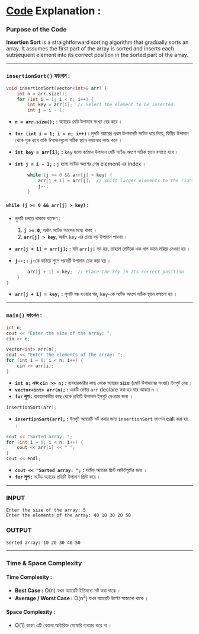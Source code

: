 # **[Code](https://github.com/rudra-404/DSA/blob/main/Sorting/Insertion%20Sort/insertion_sort.cpp) Explanation :**

### **Purpose of the Code**
**Insertion Sort** is a straightforward sorting algorithm that gradually sorts an array. It assumes the first part of the array is sorted and inserts each subsequent element into its correct position in the sorted part of the array.

---

### **`insertionSort()` ফাংশন :**

```cpp
void insertionSort(vector<int>& arr) {
    int n = arr.size();
    for (int i = 1; i < n; i++) {
        int key = arr[i];  // Select the element to be inserted
        int j = i - 1;
```

- **`n = arr.size();` :** অ্যারের মোট উপাদান সংখ্যা বের করে ।

- **`for (int i = 1; i < n; i++)` :** লুপটি অ্যারের প্রথম উপাদানটি সর্টেড ধরে নিয়ে, দ্বিতীয় উপাদান থেকে শুরু করে বাকি উপাদানগুলো সঠিক স্থানে বসানোর কাজ করে ।

- **`int key = arr[i];` :** `key` হলো বর্তমান উপাদান যেটি সর্টেড অংশে সঠিক স্থানে বসাতে হবে ।

- **`int j = i - 1;` :** `j` হলো সর্টেড অংশের শেষ element এর index ।

```cpp
        while (j >= 0 && arr[j] > key) {
            arr[j + 1] = arr[j];  // Shift larger elements to the right
            j--;
        }
```

#### **`while (j >= 0 && arr[j] > key)` :**

  - লুপটি চলতে থাকবে যতক্ষণ :  
    1. **`j >= 0`**, অর্থাৎ সর্টেড অংশের মধ্যে থাকা ।  
    2. **`arr[j] > key`**, অর্থাৎ `key` এর চেয়ে বড় উপাদান পাওয়া ।

- **`arr[j + 1] = arr[j];` :** যদি `arr[j]` বড় হয়, তাহলে সেটিকে এক ধাপ ডানে সরিয়ে নেওয়া হয় ।

- **`j--;` :** `j`-কে কমিয়ে লুপে পরবর্তী উপাদান চেক করা হয় ।  

```cpp
        arr[j + 1] = key;  // Place the key in its correct position
    }
}
```

- **`arr[j + 1] = key;` :** লুপটি বন্ধ হওয়ার পর, `key`-কে সর্টেড অংশে সঠিক স্থানে বসানো হয় ।  

---

### **`main()` ফাংশন :**

```cpp
int n;
cout << "Enter the size of the array: ";
cin >> n;

vector<int> arr(n);
cout << "Enter the elements of the array: ";
for (int i = 0; i < n; i++) {
    cin >> arr[i];
}
```

- **`int n;` এবং `cin >> n;` :** ব্যবহারকারীর কাছ থেকে অ্যারের size (মোট উপাদানের সংখ্যা) ইনপুট নেয় ।  
- **`vector<int> arr(n);` :** একটি ভেক্টর `arr` declare করা হয় যার আকার `n` ।  
- **`for` লুপ :** ব্যবহারকারীর কাছ থেকে প্রতিটি উপাদান ইনপুট নেওয়ার জন্য ।

```cpp
insertionSort(arr);
```

- **`insertionSort(arr);` :** ইনপুট অ্যারেটি সর্ট করার জন্য `insertionSort` ফাংশন call করা হয় ।

```cpp
cout << "Sorted array: ";
for (int i = 0; i < n; i++) {
    cout << arr[i] << " ";
}
cout << endl;
```

- **`cout << "Sorted array: ";` :** সর্টেড অ্যারের প্রিন্ট আউটপুটের জন্য ।  
- **`for` লুপ :** সর্টেড অ্যারের প্রতিটি উপাদান প্রিন্ট করে ।  

---

### INPUT
```
Enter the size of the array: 5
Enter the elements of the array: 40 10 30 20 50
```

### OUTPUT
```
Sorted array: 10 20 30 40 50
```

---

### **Time & Space Complexity**

#### **Time Complexity :**
- **Best Case :** O(n) যখন অ্যারেটি ইতিমধ্যে সর্ট করা থাকে ।  
- **Average / Worst Case :** O(n<sup>2</sup>) যখন অ্যারেটি উল্টো সাজানো থাকে ।  

#### **Space Complexity :**  
- O(1) কারণ এটি কোনো অতিরিক্ত মেমোরি ব্যবহার করে না ।